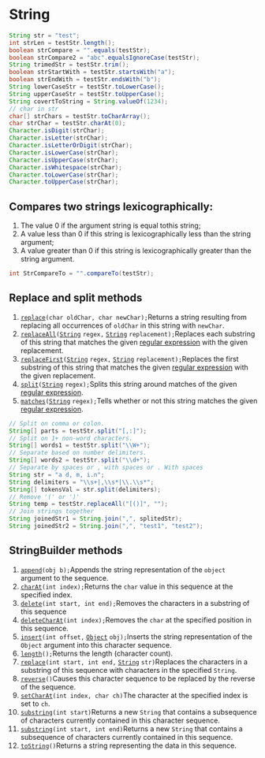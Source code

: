 # String

```java
String str = "test";
int strLen = testStr.length();
boolean strCompare = "".equals(testStr);
boolean strCompare2 = "abc".equalsIgnoreCase(testStr);
String trimedStr = testStr.trim();
boolean strStartWith = testStr.startsWith("a");
boolean strEndWith = testStr.endsWith("b");
String lowerCaseStr = testStr.toLowerCase();
String upperCaseStr = testStr.toUpperCase();
String covertToString = String.valueOf(1234);
// char in str
char[] strChars = testStr.toCharArray();
char strChar = testStr.charAt(0);
Character.isDigit(strChar);
Character.isLetter(strChar);
Character.isLetterOrDigit(strChar);
Character.isLowerCase(strChar);
Character.isUpperCase(strChar);
Character.isWhitespace(strChar);
Character.toLowerCase(strChar);
Character.toUpperCase(strChar);
```

## Compares two strings lexicographically:

1. The value 0 if the argument string is equal tothis string; 
2. A value less than 0 if this string is lexicographically less than the string argument;
3. A value greater than 0 if this string is lexicographically greater than the string argument.

```java
int StrCompareTo = "".compareTo(testStr);
```

## Replace and split methods

1.  [`replace`](https://docs.oracle.com/javase/8/docs/api/java/lang/String.html#replace-char-char-)`(char oldChar, char newChar);`Returns a string resulting from replacing all occurrences of `oldChar` in this string with `newChar`.
2.  [`replaceAll`](https://docs.oracle.com/javase/8/docs/api/java/lang/String.html#replaceAll-java.lang.String-java.lang.String-)`(`[`String`](https://docs.oracle.com/javase/8/docs/api/java/lang/String.html) `regex,` [`String`](https://docs.oracle.com/javase/8/docs/api/java/lang/String.html) `replacement);`Replaces each substring of this string that matches the given [regular expression](https://docs.oracle.com/javase/8/docs/api/java/util/regex/Pattern.html#sum) with the given replacement.
3.  [`replaceFirst`](https://docs.oracle.com/javase/8/docs/api/java/lang/String.html#replaceFirst-java.lang.String-java.lang.String-)`(`[`String`](https://docs.oracle.com/javase/8/docs/api/java/lang/String.html) `regex,` [`String`](https://docs.oracle.com/javase/8/docs/api/java/lang/String.html) `replacement);`Replaces the first substring of this string that matches the given [regular expression](https://docs.oracle.com/javase/8/docs/api/java/util/regex/Pattern.html#sum) with the given replacement.
4.  [`split`](https://docs.oracle.com/javase/8/docs/api/java/lang/String.html#split-java.lang.String-)`(`[`String`](https://docs.oracle.com/javase/8/docs/api/java/lang/String.html) `regex);`Splits this string around matches of the given [regular expression](https://docs.oracle.com/javase/8/docs/api/java/util/regex/Pattern.html#sum).
5.  [`matches`](https://docs.oracle.com/javase/8/docs/api/java/lang/String.html#matches-java.lang.String-)`(`[`String`](https://docs.oracle.com/javase/8/docs/api/java/lang/String.html) `regex);`Tells whether or not this string matches the given [regular expression](https://docs.oracle.com/javase/8/docs/api/java/util/regex/Pattern.html#sum).

```java
// Split on comma or colon.
String[] parts = testStr.split("[,:]");
// Split on 1+ non-word characters.
String[] words1 = testStr.split("\\W+");
// Separate based on number delimiters.
String[] words2 = testStr.split("\\d+");
// Separate by spaces or , with spaces or . With spaces
String str = "a d, m, i.n";
String delimiters = "\\s+|,\\s*|\\.\\s*";
String[] tokensVal = str.split(delimiters);
// Remove '(' or ')'
String temp = testStr.replaceAll("[()]", "");
// Join strings together
String joinedStr1 = String.join(",", splitedStr);
String joinedStr2 = String.join(",", "test1", "test2");
```

## StringBuilder methods

1.  [`append`](https://docs.oracle.com/javase/8/docs/api/java/lang/StringBuilder.html#append-boolean-)`(obj b);`Appends the string representation of the `object` argument to the sequence.
2.  [`charAt`](https://docs.oracle.com/javase/8/docs/api/java/lang/StringBuilder.html#charAt-int-)`(int index);`Returns the `char` value in this sequence at the specified index.
3.  [`delete`](https://docs.oracle.com/javase/8/docs/api/java/lang/StringBuilder.html#delete-int-int-)`(int start, int end);`Removes the characters in a substring of this sequence
4.  [`deleteCharAt`](https://docs.oracle.com/javase/8/docs/api/java/lang/StringBuilder.html#deleteCharAt-int-)`(int index);`Removes the `char` at the specified position in this sequence.
5.  [`insert`](https://docs.oracle.com/javase/8/docs/api/java/lang/StringBuilder.html#insert-int-java.lang.Object-)`(int offset,` [`Object`](https://docs.oracle.com/javase/8/docs/api/java/lang/Object.html) `obj);`Inserts the string representation of the `Object` argument into this character sequence.
6.  [`length`](https://docs.oracle.com/javase/8/docs/api/java/lang/StringBuilder.html#length--)`();`Returns the length \(character count\).
7.  [`replace`](https://docs.oracle.com/javase/8/docs/api/java/lang/StringBuilder.html#replace-int-int-java.lang.String-)`(int start, int end,` [`String`](https://docs.oracle.com/javase/8/docs/api/java/lang/String.html) `str)`Replaces the characters in a substring of this sequence with characters in the specified `String`.
8.  [`reverse`](https://docs.oracle.com/javase/8/docs/api/java/lang/StringBuilder.html#reverse--)`()`Causes this character sequence to be replaced by the reverse of the sequence.
9.  [`setCharAt`](https://docs.oracle.com/javase/8/docs/api/java/lang/StringBuilder.html#setCharAt-int-char-)`(int index, char ch)`The character at the specified index is set to `ch`.
10.  [`substring`](https://docs.oracle.com/javase/8/docs/api/java/lang/StringBuilder.html#substring-int-)`(int start)`Returns a new `String` that contains a subsequence of characters currently contained in this character sequence.
11.  [`substring`](https://docs.oracle.com/javase/8/docs/api/java/lang/StringBuilder.html#substring-int-int-)`(int start, int end)`Returns a new `String` that contains a subsequence of characters currently contained in this sequence.
12.  [`toString`](https://docs.oracle.com/javase/8/docs/api/java/lang/StringBuilder.html#toString--)`()`Returns a string representing the data in this sequence.

